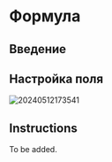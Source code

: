 # Формула

<PluginInfo name="field-formula"></PluginInfo>

## Введение

## Настройка поля

![20240512173541](https://static-docs.nocobase.com/20240512173541.png)

## Instructions

To be added.
